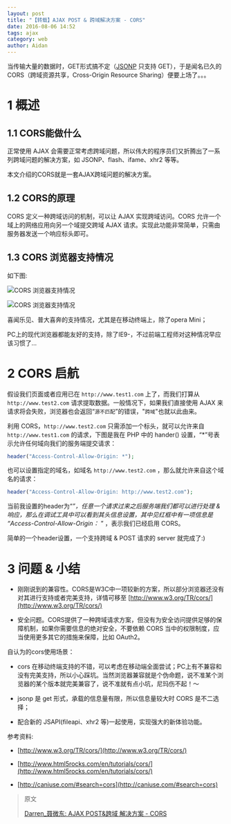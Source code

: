 ```yaml
---
layout: post
title: "【转载】AJAX POST & 跨域解决方案 - CORS"
date: 2016-08-06 14:52
tags: ajax
category: web
author: Aidan
---
```


当传输大量的数据时，GET形式搞不定（[JSONP](/archives/json-and-jsonp) 只支持 GET），于是闻名已久的CORS（跨域资源共享，Cross-Origin Resource Sharing）便要上场了。。。

# 1 概述

## 1.1 CORS能做什么

正常使用 AJAX 会需要正常考虑跨域问题，所以伟大的程序员们又折腾出了一系列跨域问题的解决方案，如 JSONP、flash、ifame、xhr2 等等。

本文介绍的CORS就是一套AJAX跨域问题的解决方案。

## 1.2 CORS的原理

CORS 定义一种跨域访问的机制，可以让 AJAX 实现跨域访问。CORS  允许一个域上的网络应用向另一个域提交跨域 AJAX 请求。实现此功能非常简单，只需由服务器发送一个响应标头即可。

## 1.3 CORS 浏览器支持情况

如下图:

![CORS 浏览器支持情况](/asset/images/writing/2016-08-06-AJAX-POST-and-CORS/001.jpg)

![CORS 浏览器支持情况](/asset/images/writing/2016-08-06-AJAX-POST-and-CORS/002.jpg)

喜闻乐见、普大喜奔的支持情况，尤其是在移动终端上，除了opera Mini；

PC上的现代浏览器都能友好的支持，除了IE9-，不过前端工程师对这种情况早应该习惯了...

# 2 CORS 启航

假设我们页面或者应用已在 `http://www.test1.com` 上了，而我们打算从 `http://www.test2.com` 请求提取数据。一般情况下，如果我们直接使用 AJAX 来请求将会失败，浏览器也会返回“`源不匹配`”的错误，"`跨域`"也就以此由来。

利用 CORS，`http://www.test2.com` 只需添加一个标头，就可以允许来自 `http://www.test1.com` 的请求，下图是我在 PHP 中的 hander() 设置，“*”号表示允许任何域向我们的服务端提交请求：

```php
header("Access-Control-Allow-Origin: *");
```

也可以设置指定的域名，如域名 `http://www.test2.com` ，那么就允许来自这个域名的请求：

```php
header("Access-Control-Allow-Origin: http://www.test2.com");
```

当前我设置的header为“*”，任意一个请求过来之后服务端我们都可以进行处理 & 响应，那么在调试工具中可以看到其头信息设置，其中见红框中有一项信息是 “Access-Control-Allow-Origin：* ” ，表示我们已经启用 CORS。

简单的一个header设置，一个支持跨域 & POST 请求的 server 就完成了:)

# 3 问题 & 小结

- 刚刚说到的兼容性。CORS是W3C中一项较新的方案，所以部分浏览器还没有对其进行支持或者完美支持，详情可移至 [http://www.w3.org/TR/cors/](http://www.w3.org/TR/cors/)

- 安全问题。CORS提供了一种跨域请求方案，但没有为安全访问提供足够的保障机制，如果你需要信息的绝对安全，不要依赖 CORS 当中的权限制度，应当使用更多其它的措施来保障，比如 OAuth2。

自认为的cors使用场景：

- cors 在移动终端支持的不错，可以考虑在移动端全面尝试；PC上有不兼容和没有完美支持，所以小心踩坑。当然浏览器兼容就是个伪命题，说不准某个浏览器的某个版本就完美兼容了，说不准就有点小坑，尼玛伤不起！～

- jsonp 是 get 形式，承载的信息量有限，所以信息量较大时 CORS 是不二选择；

- 配合新的 JSAPI(fileapi、xhr2 等)一起使用，实现强大的新体验功能。

参考资料:

- [http://www.w3.org/TR/cors/](http://www.w3.org/TR/cors/)

- [http://www.html5rocks.com/en/tutorials/cors/](http://www.html5rocks.com/en/tutorials/cors/)

- [http://caniuse.com/#search=cors](http://caniuse.com/#search=cors)

>原文
>
>[Darren_聂微东: AJAX POST&跨域 解决方案 - CORS](http://www.cnblogs.com/Darren_code/p/cors.html)